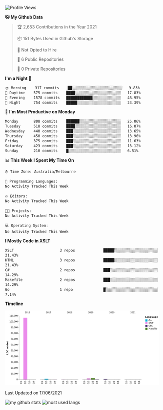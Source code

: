 <!--START_SECTION:waka-->
![Profile Views](http://img.shields.io/badge/Profile%20Views-0-blue)

**🐱 My Github Data** 

> 🏆 2,653 Contributions in the Year 2021
 > 
> 📦 151 Bytes Used in Github's Storage 
 > 
> 🚫 Not Opted to Hire
 > 
> 📜 6 Public Repositories 
 > 
> 🔑 0 Private Repositories  
 > 
**I'm a Night 🦉** 

```text
🌞 Morning    317 commits    ██░░░░░░░░░░░░░░░░░░░░░░░   9.83% 
🌆 Daytime    575 commits    ████░░░░░░░░░░░░░░░░░░░░░   17.83% 
🌃 Evening    1578 commits   ████████████░░░░░░░░░░░░░   48.95% 
🌙 Night      754 commits    █████░░░░░░░░░░░░░░░░░░░░   23.39%

```
📅 **I'm Most Productive on Monday** 

```text
Monday       808 commits    ██████░░░░░░░░░░░░░░░░░░░   25.06% 
Tuesday      518 commits    ████░░░░░░░░░░░░░░░░░░░░░   16.07% 
Wednesday    440 commits    ███░░░░░░░░░░░░░░░░░░░░░░   13.65% 
Thursday     450 commits    ███░░░░░░░░░░░░░░░░░░░░░░   13.96% 
Friday       375 commits    ███░░░░░░░░░░░░░░░░░░░░░░   11.63% 
Saturday     423 commits    ███░░░░░░░░░░░░░░░░░░░░░░   13.12% 
Sunday       210 commits    █░░░░░░░░░░░░░░░░░░░░░░░░   6.51%

```


📊 **This Week I Spent My Time On** 

```text
⌚︎ Time Zone: Australia/Melbourne

💬 Programming Languages: 
No Activity Tracked This Week

🔥 Editors: 
No Activity Tracked This Week

🐱‍💻 Projects: 
No Activity Tracked This Week

💻 Operating System: 
No Activity Tracked This Week

```

**I Mostly Code in XSLT** 

```text
XSLT                     3 repos             █████░░░░░░░░░░░░░░░░░░░░   21.43% 
HTML                     3 repos             █████░░░░░░░░░░░░░░░░░░░░   21.43% 
C#                       2 repos             ███░░░░░░░░░░░░░░░░░░░░░░   14.29% 
Makefile                 2 repos             ███░░░░░░░░░░░░░░░░░░░░░░   14.29% 
Go                       1 repo              █░░░░░░░░░░░░░░░░░░░░░░░░   7.14%

```


**Timeline**

![Chart not found](https://raw.githubusercontent.com/opoudjis/opoudjis/main/charts/bar_graph.png) 


 Last Updated on 17/06/2021
<!--END_SECTION:waka-->


![my github stats](https://github-readme-stats.vercel.app/api?username=opoudjis&show_icons=true&theme=tokyonight&line_height=27)
![most used langs](https://github-readme-stats.vercel.app/api/top-langs/?username=opoudjis&hide=css,html&theme=tokyonight)

<!--
**opoudjis/opoudjis** is a ✨ _special_ ✨ repository because its `README.md` (this file) appears on your GitHub profile.

Here are some ideas to get you started:

- 🔭 I’m currently working on ...
- 🌱 I’m currently learning ...
- 👯 I’m looking to collaborate on ...
- 🤔 I’m looking for help with ...
- 💬 Ask me about ...
- 📫 How to reach me: ...
- 😄 Pronouns: ...
- ⚡ Fun fact: ...
-->
